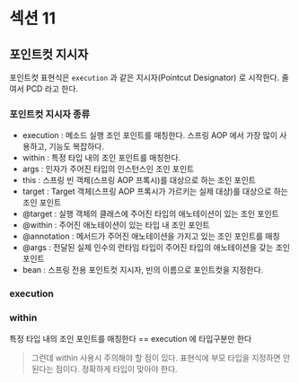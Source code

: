 # 섹션 11

## 포인트컷 지시자
포인트컷 표현식은 `execution` 과 같은 지시자(Pointcut Designator) 로 시작한다. 줄여서 PCD 라고 한다.

### 포인트컷 지시자 종류
* execution : 메소드 실행 조인 포인트를 매칭한다. 스프링 AOP 에서 가장 많이 사용하고, 기능도 복잡하다. 
* within : 특정 타입 내의 조인 포인트를 매칭한다. 
* args : 인자가 주어진 타입의 인스턴스인 조인 포인트 
* this : 스프링 빈 객체(스프링 AOP 프록시)를 대상으로 하는 조인 포인트 
* target : Target 객체(스프링 AOP 프록시가 가르키는 실제 대상)를 대상으로 하는 조인 포인트 
* @target : 실행 객체의 클래스에 주어진 타입의 애노테이션이 있는 조인 포인트 
* @within : 주어진 애노테이션이 있는 타입 내 조인 포인트 
* @annotation : 메서드가 주어진 애노테이션을 가지고 있는 조인 포인트를 매칭 
* @args : 전달된 실제 인수의 런타임 타입이 주어진 타입의 애노테이션을 갖는 조인 포인트 
* bean : 스프링 전용 포인트컷 지시자, 빈의 이름으로 포인트컷을 지정한다.

### execution

### within
특정 타입 내의 조인 포인트를 매칭한다 == execution 에 타입구분만 한다
> 그런데 within 사용시 주의해야 할 점이 있다. 표현식에 부모 타입을 지정하면 안된다는 점이다. 정확하게 타입이 맞아야 한다.
